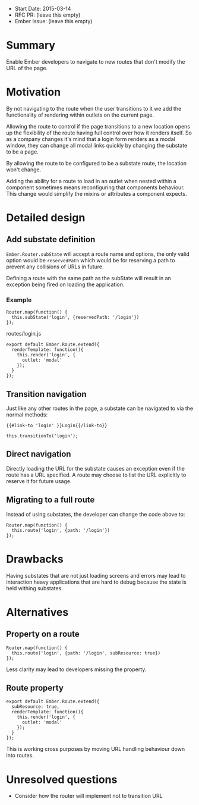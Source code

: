 - Start Date: 2015-03-14
- RFC PR: (leave this empty)
- Ember Issue: (leave this empty)

# Summary

Enable Ember developers to navigate to new routes that don't modify the URL of the page.

# Motivation

By not navigating to the route when the user transitions to it we add the functionality of rendering within outlets on the current page.

Allowing the route to control if the page transitions to a new location opens up the flexibility of the route having full control over how it renders itself. So as a company changes it's mind that a login form renders as a modal window, they can change all modal links quickly by changing the substate to be a page. 

By allowing the route to be configured to be a substate route, the location won't change.

Adding the ability for a route to load in an outlet when nested within a component sometimes means reconfiguring that components behaviour. This change would simplify the mixins or attributes a component expects.

# Detailed design

## Add substate definition

`Ember.Router.subState` will accept a route name and options, the only valid option would be `reservedPath` which would be for reserving a path to prevent any collisions of URLs in future.

Defining a route with the same path as the subState will result in an exception being fired on loading the application.

### Example
```
Router.map(function() {
  this.subState('login', {reservedPath: '/login'})
});
```

routes/login.js
```
export default Ember.Route.extend({
  renderTemplate: function(){
    this.render('login', {
      outlet: 'modal'
    });
  }
});
```

## Transition navigation

Just like any other routes in the page, a substate can be navigated to via the normal methods:
```
{{#link-to 'login' }}Login{{/link-to}}
```

```
this.transitionTo('login');
```

## Direct navigation

Directly loading the URL for the substate causes an exception even if the route has a URL specified. A route may choose to list the URL explicitly to reserve it for future usage.

## Migrating to a full route

Instead of using substates, the developer can change the code above to:
```
Router.map(function() {
  this.route('login', {path: '/login'})
});
```

# Drawbacks

Having substates that are not just loading screens and errors may lead to interaction heavy applications that are hard to debug because the state is held withing substates.

# Alternatives

## Property on a route
```
Router.map(function() {
  this.route('login', {path: '/login', subResource: true})
});
```
Less clarity may lead to developers missing the property.

## Route property
```
export default Ember.Route.extend({
  subResource: true,
  renderTemplate: function(){
    this.render('login', {
      outlet: 'modal'
    });
  }
});
```
This is working cross purposes by moving URL handling behaviour down into routes.

# Unresolved questions

- Consider how the router will implement not to transition URL
